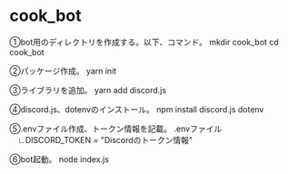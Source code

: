 # cook_bot

①bot用のディレクトリを作成する。以下、コマンド。
mkdir cook_bot
cd cook_bot

②パッケージ作成。
yarn init

③ライブラリを追加。
yarn add discord.js

④discord.js、dotenvのインストール。
npm install discord.js dotenv

⑤.envファイル作成、トークン情報を記載。
.envファイル
　∟DISCORD_TOKEN = "Discordのトークン情報"

⑥bot起動。
node index.js